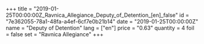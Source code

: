 +++
title = "2019-01-25T00:00:00Z_Ravnica_Allegiance_Deputy_of_Detention_[en]_false"
id = "7e362055-78a1-48fa-a4ef-6cf7e0b21b14"
date = "2019-01-25T00:00:00Z"
name = "Deputy of Detention"
lang = ["en"]
price = "0.63"
quantity = 4
foil = false
set = "Ravnica Allegiance"
+++
